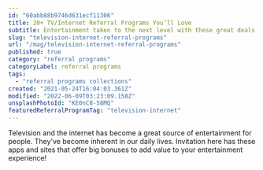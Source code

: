```yaml
---
id: "60abb88b9746d631ecf11306"
title: 20+ TV/Internet Referral Programs You’ll Love
subtitle: Entertainment taken to the next level with these great deals.
slug: "television-internet-referral-programs"
url: "/mag/television-internet-referral-programs"
published: true
category: "referral programs"
categoryLabel: referral programs
tags:
  - "referral programs collections"
created: "2021-05-24T16:04:03.361Z"
modified: "2022-06-09T03:23:09.158Z"
unsplashPhotoId: "KE0nC8-58MQ"
featuredReferralProgramTag: "television-internet"
---
```

Television and the internet has become a great source of entertainment for people. They've become inherent in our daily lives. Invitation here has these apps and sites that offer big bonuses to add value to your entertainment experience!